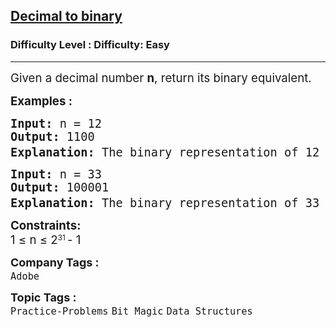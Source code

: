 <h2><a href="https://www.geeksforgeeks.org/problems/decimal-to-binary-1587115620/1&selectedLang=python3?itm_source=geeksforgeeks&itm_medium=article&itm_campaign=practice_card">Decimal to binary</a></h2><h3>Difficulty Level : Difficulty: Easy</h3><hr><div class="problems_problem_content__Xm_eO"><p><span style="font-size: 14pt;">Given a decimal number <strong>n</strong>, return its binary equivalent.</span></p>
<p><span style="font-size: 14pt;"><strong>Examples :</strong></span></p>
<pre><span style="font-size: 14pt;"><strong style="font-size: 14pt;">Input:</strong><span style="font-size: 14pt;"> n = 12
</span><strong style="font-size: 14pt;">Output:</strong><span style="font-size: 14pt;"> 1100<br></span><span style="font-size: 18.6667px;"><strong>Explanation:</strong> The binary representation of 12 is "1100", since 12 = 1×2<sup>3</sup> + 1×2<sup>2</sup> + 0×2<sup>1</sup> + 0×2<sup>0</sup></span></span></pre>
<pre><span style="font-size: 14pt;"><strong>Input:</strong> n = 33
<strong>Output: </strong>100001<br><strong>Explanation:</strong> The binary representation of 33 is "100001", since 33 = 1×2<sup>5</sup> + 0×2<sup>4</sup> + 0×2<sup>3</sup> + 0×2<sup>2</sup> + 0×2<sup>1</sup> + 1×2<sup>0</sup>
</span></pre>
<p><span style="font-size: 14pt;"><strong>Constraints:<br></strong>1&nbsp;</span><span style="font-size: 18.6667px;">≤</span><span style="font-size: 14pt;"> n </span><span style="font-size: 18.6667px;">≤</span><span style="font-size: 14pt;"> 2</span><sup>31 </sup><span style="font-size: 14pt;">- 1</span></p></div><p><span style=font-size:18px><strong>Company Tags : </strong><br><code>Adobe</code>&nbsp;<br><p><span style=font-size:18px><strong>Topic Tags : </strong><br><code>Practice-Problems</code>&nbsp;<code>Bit Magic</code>&nbsp;<code>Data Structures</code>&nbsp;